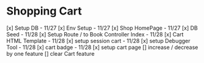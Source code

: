 # Shopping Cart


[x] Setup DB - 11/27
[x] Env Setup - 11/27
[x] Shop HomePage - 11/27
[x] DB Seed - 11/28
[x] Setup Route / to Book Controller Index - 11/28
[x] Cart HTML Template - 11/28
[x] setup session cart - 11/28
[x] setup Debugger Tool - 11/28
[x] cart badge - 11/28
[x] setup cart page
[] increase / decrease by one feature
[] clear Cart feature
